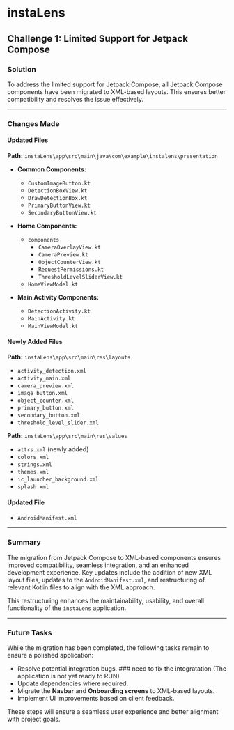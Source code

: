# instaLens

## Challenge 1: Limited Support for Jetpack Compose

### Solution  
To address the limited support for Jetpack Compose, all Jetpack Compose components have been migrated to XML-based layouts. This ensures better compatibility and resolves the issue effectively.

---

### Changes Made  

#### Updated Files  
**Path:** `instaLens\app\src\main\java\com\example\instalens\presentation`

- **Common Components:**  
  - `CustomImageButton.kt`  
  - `DetectionBoxView.kt`  
  - `DrawDetectionBox.kt`  
  - `PrimaryButtonView.kt`  
  - `SecondaryButtonView.kt`  

- **Home Components:**  
  - `components`  
    - `CameraOverlayView.kt`  
    - `CameraPreview.kt`  
    - `ObjectCounterView.kt`  
    - `RequestPermissions.kt`  
    - `ThresholdLevelSliderView.kt`  
  - `HomeViewModel.kt`  

- **Main Activity Components:**  
  - `DetectionActivity.kt`  
  - `MainActivity.kt`  
  - `MainViewModel.kt`  

#### Newly Added Files  
**Path:** `instaLens\app\src\main\res\layouts`  
- `activity_detection.xml`  
- `activity_main.xml`  
- `camera_preview.xml`  
- `image_button.xml`  
- `object_counter.xml`  
- `primary_button.xml`  
- `secondary_button.xml`  
- `threshold_level_slider.xml`  

**Path:** `instaLens\app\src\main\res\values`  
- `attrs.xml` (newly added)  
- `colors.xml`  
- `strings.xml`  
- `themes.xml`  
- `ic_launcher_background.xml`  
- `splash.xml`  

#### Updated File  
- `AndroidManifest.xml`  

---

### Summary  
The migration from Jetpack Compose to XML-based components ensures improved compatibility, seamless integration, and an enhanced development experience. Key updates include the addition of new XML layout files, updates to the `AndroidManifest.xml`, and restructuring of relevant Kotlin files to align with the XML approach.

This restructuring enhances the maintainability, usability, and overall functionality of the `instaLens` application.

---

### Future Tasks  
While the migration has been completed, the following tasks remain to ensure a polished application:  
- Resolve potential integration bugs.  ### need to fix the integratation (The application is not yet ready to RUN)
- Update dependencies where required.  
- Migrate the **Navbar** and **Onboarding screens** to XML-based layouts.  
- Implement UI improvements based on client feedback.  

These steps will ensure a seamless user experience and better alignment with project goals.
